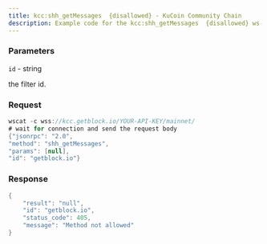 ```yaml
---
title: kcc:shh_getMessages  {disallowed} - KuCoin Community Chain
description: Example code for the kcc:shh_getMessages  {disallowed} ws method. Сomplete guide on how to use kcc:shh_getMessages  {disallowed} ws in GetBlock.io Web3 documentation.
---
```


### Parameters


`id` - string

the filter id.

### Request

``` java
wscat -c wss://kcc.getblock.io/YOUR-API-KEY/mainnet/ 
# wait for connection and send the request body 
{"jsonrpc": "2.0",
"method": "shh_getMessages",
"params": [null],
"id": "getblock.io"}
```

###  Response

``` java
{
    "result": "null",
    "id": "getblock.io",
    "status_code": 405,
    "message": "Method not allowed"
}
```

